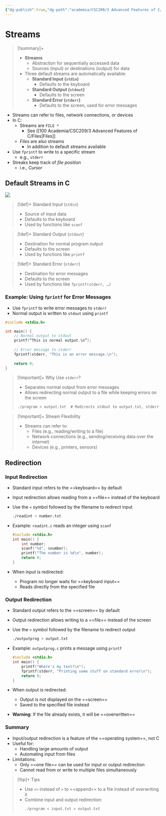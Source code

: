 ```yaml
---
{"dg-publish":true,"dg-path":"academia/CSC209/3 Advanced Features of C/Streams.md","permalink":"/academia/csc-209/3-advanced-features-of-c/streams/","tags":["cs","lecture","note","university"],"created":"2025-01-20T23:50:45.436-08:00","updated":"2025-02-06T14:24:06.618-08:00"}
---
```



# Streams

> [!summary]+
> - **Streams**
>     - Abstraction for sequentially accessed data
>     - Sources (input) or destinations (output) for data
> - Three default streams are automatically available:
>     - **Standard Input (`stdin`)**
>         - Defaults to the keyboard
>     - **Standard Output (`stdout`)**
>         - Defaults to the screen
>     - **Standard Error (`stderr`)**
>         - Defaults to the screen, used for error messages

- Streams can refer to files, network connections, or devices
- In C:
    - Streams are `FILE *`
        - See [[100 Academia/CSC209/3 Advanced Features of C/Files\|Files]]
    - *Files* are also streams
        - In addition to default streams available
- Use `fprintf` to write to a specific stream
    - e.g., `stderr`
- Streaks keep track of *file position*
    - i.e., *Cursor*

## Default Streams in C

![](https://i.imgur.com/fKRwKPq.png)

> [!def]+ Standard Input (`stdin`)
> - Source of input data
> - Defaults to the keyboard
> - Used by functions like `scanf`

> [!def]+ Standard Output (`stdout`)
> - Destination for normal program output
> - Defaults to the screen
> - Used by functions like `printf`

> [!def]+ Standard Error (`stderr`)
> - Destination for error messages
> - Defaults to the screen
> - Used by functions like `fprintf(stderr, …)`

### Example: Using `fprintf` for Error Messages

- Use `fprintf` to write error messages to `stderr`
- Normal output is written to `stdout` using `printf`

```c
#include <stdio.h>

int main() {
    // Normal output to stdout
    printf(“This is normal output.\n”);
    
    // Error message to stderr
    fprintf(stderr, "This is an error message.\n");
    
    return 0;
}
```

> [!important]+ Why Use `stderr`?
> - Separates normal output from error messages
> - Allows redirecting normal output to a file while keeping errors on the screen
> ```c
> ./program > output.txt  # Redirects stdout to output.txt, stderr remains on screen
> ```

> [!important]+ Stream Flexibility
> - Streams can refer to:
>     - Files (e.g., reading/writing to a file)
>     - Network connections (e.g., sending/receiving data over the internet)
>     - Devices (e.g., printers, sensors)

## Redirection

### Input Redirection

- Standard input refers to the ==keyboard== by default
- Input redirection allows reading from a ==file== instead of the keyboard
- Use the `<` symbol followed by the filename to redirect input

    ```bash
    ./readint < number.txt
    ```

- Example: `readint.c` reads an integer using `scanf`

    ```c
    #include <stdio.h>
    int main() {
        int number;
        scanf("%d", &number);
        printf("The number is %d\n", number);
        return 0;
    }
    ```

- When input is redirected:
    - Program no longer waits for ==keyboard input==
    - Reads directly from the specified file

### Output Redirection

- Standard output refers to the ==screen== by default
- Output redirection allows writing to a ==file== instead of the screen
- Use the `>` symbol followed by the filename to redirect output

    ```bash
    ./outputprog > output.txt
    ```

- Example: `outputprog.c` prints a message using `printf`

    ```c
    #include <stdio.h>
    int main() {
        printf("Where's my text?\n");
        fprintf(stderr, "Printing some stuff on standard error\n");
        return 0;
    }
    ```

- When output is redirected:
    - Output is not displayed on the ==screen==
    - Saved to the specified file instead
- **Warning**: If the file already exists, it will be ==overwritten==

### Summary

- Input/output redirection is a feature of the ==operating system==, not C
- Useful for:
    - Handling large amounts of output
    - Automating input from files
- Limitations:
    - Only ==one file== can be used for input or output redirection
    - Cannot read from or write to multiple files simultaneously

> [!tip]+ Tips
> - Use `>>` instead of `>` to ==append== to a file instead of overwriting it
> - Combine input and output redirection:
>     ```bash
>     ./program < input.txt > output.txt
>     ```

